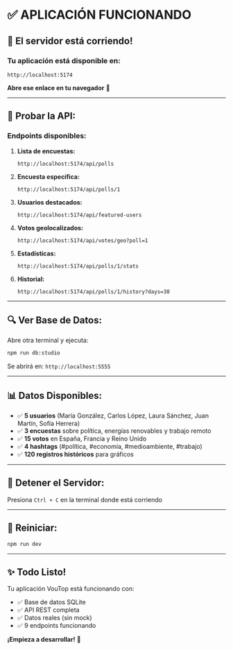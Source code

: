 # ✅ APLICACIÓN FUNCIONANDO

## 🎉 El servidor está corriendo!

### **Tu aplicación está disponible en:**

```
http://localhost:5174
```

**Abre ese enlace en tu navegador** 🚀

---

## 🧪 **Probar la API:**

### **Endpoints disponibles:**

1. **Lista de encuestas:**
   ```
   http://localhost:5174/api/polls
   ```

2. **Encuesta específica:**
   ```
   http://localhost:5174/api/polls/1
   ```

3. **Usuarios destacados:**
   ```
   http://localhost:5174/api/featured-users
   ```

4. **Votos geolocalizados:**
   ```
   http://localhost:5174/api/votes/geo?poll=1
   ```

5. **Estadísticas:**
   ```
   http://localhost:5174/api/polls/1/stats
   ```

6. **Historial:**
   ```
   http://localhost:5174/api/polls/1/history?days=30
   ```

---

## 🔍 **Ver Base de Datos:**

Abre otra terminal y ejecuta:

```bash
npm run db:studio
```

Se abrirá en: `http://localhost:5555`

---

## 📊 **Datos Disponibles:**

- ✅ **5 usuarios** (María González, Carlos López, Laura Sánchez, Juan Martín, Sofía Herrera)
- ✅ **3 encuestas** sobre política, energías renovables y trabajo remoto
- ✅ **15 votos** en España, Francia y Reino Unido
- ✅ **4 hashtags** (#política, #economía, #medioambiente, #trabajo)
- ✅ **120 registros históricos** para gráficos

---

## 🛑 **Detener el Servidor:**

Presiona `Ctrl + C` en la terminal donde está corriendo

---

## 🔄 **Reiniciar:**

```bash
npm run dev
```

---

## ✨ **Todo Listo!**

Tu aplicación VouTop está funcionando con:
- ✅ Base de datos SQLite
- ✅ API REST completa
- ✅ Datos reales (sin mock)
- ✅ 9 endpoints funcionando

**¡Empieza a desarrollar!** 🚀
